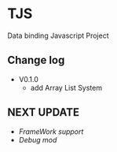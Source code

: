 TJS
===
Data binding Javascript Project


 Change log
 ----
 - V0.1.0
    - add Array List System


NEXT UPDATE
-----
 - *FrameWork support*
 - *Debug mod*
